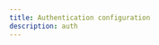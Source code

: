```yaml
---
title: Authentication configuration
description: auth
---
```


<inline-fragment platform="js" src="~/lib/auth/fragments/js/start.md"></inline-fragment>
